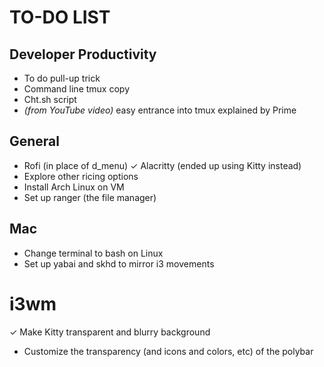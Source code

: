 # TO-DO LIST
## Developer Productivity 
- To do pull-up trick
- Command line tmux copy
- Cht.sh script
- *(from YouTube video)* easy entrance into tmux explained by Prime

## General
- Rofi (in place of d_menu)
✓ Alacritty (ended up using Kitty instead)
- Explore other ricing options
- Install Arch Linux on VM 
- Set up ranger (the file manager)

## Mac
- Change terminal to bash on Linux
- Set up yabai and skhd to mirror i3 movements

# i3wm
✓ Make Kitty transparent and blurry background
- Customize the transparency (and icons and colors, etc) of the polybar
